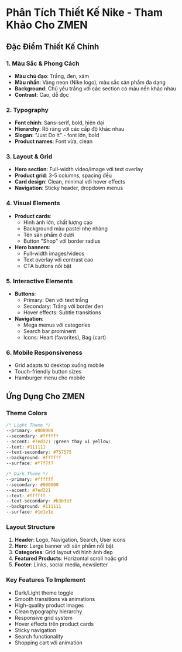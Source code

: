 # Phân Tích Thiết Kế Nike - Tham Khảo Cho ZMEN

## Đặc Điểm Thiết Kế Chính

### 1. Màu Sắc & Phong Cách
- **Màu chủ đạo**: Trắng, đen, xám
- **Màu nhấn**: Vàng neon (Nike logo), màu sắc sản phẩm đa dạng
- **Background**: Chủ yếu trắng với các section có màu nền khác nhau
- **Contrast**: Cao, dễ đọc

### 2. Typography
- **Font chính**: Sans-serif, bold, hiện đại
- **Hierarchy**: Rõ ràng với các cấp độ khác nhau
- **Slogan**: "Just Do It" - font lớn, bold
- **Product names**: Font vừa, clean

### 3. Layout & Grid
- **Hero section**: Full-width video/image với text overlay
- **Product grid**: 3-5 columns, spacing đều
- **Card design**: Clean, minimal với hover effects
- **Navigation**: Sticky header, dropdown menus

### 4. Visual Elements
- **Product cards**: 
  - Hình ảnh lớn, chất lượng cao
  - Background màu pastel nhẹ nhàng
  - Tên sản phẩm ở dưới
  - Button "Shop" với border radius
- **Hero banners**: 
  - Full-width images/videos
  - Text overlay với contrast cao
  - CTA buttons nổi bật

### 5. Interactive Elements
- **Buttons**: 
  - Primary: Đen với text trắng
  - Secondary: Trắng với border đen
  - Hover effects: Subtle transitions
- **Navigation**: 
  - Mega menus với categories
  - Search bar prominent
  - Icons: Heart (favorites), Bag (cart)

### 6. Mobile Responsiveness
- Grid adapts từ desktop xuống mobile
- Touch-friendly button sizes
- Hamburger menu cho mobile

## Ứng Dụng Cho ZMEN

### Theme Colors
```css
/* Light Theme */
--primary: #000000
--secondary: #ffffff  
--accent: #7ed321 (green thay vì yellow)
--text: #111111
--text-secondary: #757575
--background: #ffffff
--surface: #f7f7f7

/* Dark Theme */
--primary: #ffffff
--secondary: #000000
--accent: #7ed321
--text: #ffffff
--text-secondary: #b3b3b3
--background: #111111
--surface: #1e1e1e
```

### Layout Structure
1. **Header**: Logo, Navigation, Search, User icons
2. **Hero**: Large banner với sản phẩm nổi bật
3. **Categories**: Grid layout với hình ảnh đẹp
4. **Featured Products**: Horizontal scroll hoặc grid
5. **Footer**: Links, social media, newsletter

### Key Features To Implement
- Dark/Light theme toggle
- Smooth transitions và animations
- High-quality product images
- Clean typography hierarchy
- Responsive grid system
- Hover effects trên product cards
- Sticky navigation
- Search functionality
- Shopping cart với animation


